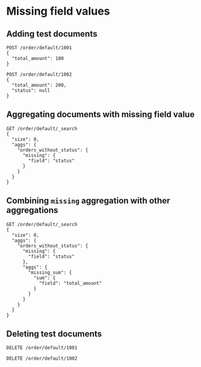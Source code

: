 # Missing field values

## Adding test documents

```
POST /order/default/1001
{
  "total_amount": 100
}
```

```
POST /order/default/1002
{
  "total_amount": 200,
  "status": null
}
```

## Aggregating documents with missing field value

```
GET /order/default/_search
{
  "size": 0,
  "aggs": {
    "orders_without_status": {
      "missing": {
        "field": "status"
      }
    }
  }
}
```

## Combining `missing` aggregation with other aggregations

```
GET /order/default/_search
{
  "size": 0,
  "aggs": {
    "orders_without_status": {
      "missing": {
        "field": "status"
      },
      "aggs": {
        "missing_sum": {
          "sum": {
            "field": "total_amount"
          }
        }
      }
    }
  }
}
```

## Deleting test documents

```
DELETE /order/default/1001
```

```
DELETE /order/default/1002
```